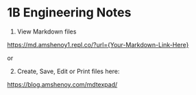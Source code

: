 # 1B Engineering Notes

1) View Markdown files

https://md.amshenoy1.repl.co/?url={Your-Markdown-Link-Here}

or 

2) Create, Save, Edit or Print files here:

https://blog.amshenoy.com/mdtexpad/
